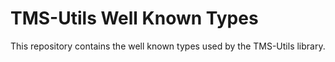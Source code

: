 # TMS-Utils Well Known Types

This repository contains the well known types used by the TMS-Utils library.
